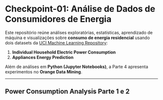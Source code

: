# Checkpoint-01: Análise de Dados de Consumidores de Energia
Este repositório reúne análises exploratórias, estatísticas, aprendizado de máquina e visualizações sobre **consumo de energia residencial** usando dois datasets da [UCI Machine Learning Repository](https://archive.ics.uci.edu/):

1. **Individual Household Electric Power Consumption**  
2. **Appliances Energy Prediction**  

Além de análises em **Python (Jupyter Notebooks)**, a Parte 4 apresenta experimentos no **Orange Data Mining**.

---

## Power Consumption Analysis Parte 1 e 2
